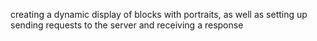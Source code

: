 creating a dynamic display of blocks with portraits, as well as setting up sending requests to the server and receiving a response

